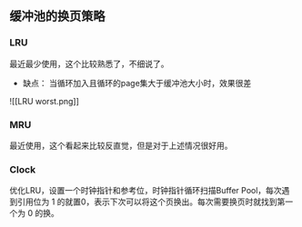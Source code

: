 
## 缓冲池的换页策略

### LRU

最近最少使用，这个比较熟悉了，不细说了。

- 缺点：
当循环加入且循环的page集大于缓冲池大小时，效果很差

![[LRU worst.png]]


### MRU

最近使用，这个看起来比较反直觉，但是对于上述情况很好用。


### Clock

优化LRU，设置一个时钟指针和参考位，时钟指针循环扫描Buffer Pool，每次遇到引用位为 1 的就置0，表示下次可以将这个页换出。每次需要换页时就找到第一个为 0 的换。
